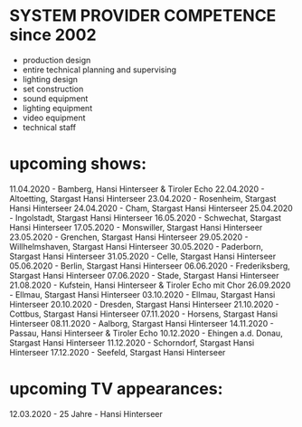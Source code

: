 # SYSTEM PROVIDER COMPETENCE since 2002

- production design
- entire technical planning and supervising
- lighting design
- set construction
- sound equipment
- lighting equipment
- video equipment
- technical staff

# upcoming shows: #
11.04.2020 - Bamberg, Hansi Hinterseer & Tiroler Echo
22.04.2020 - Altoetting, Stargast Hansi Hinterseer
23.04.2020 - Rosenheim, Stargast Hansi Hinterseer
24.04.2020 - Cham, Stargast Hansi Hinterseer
25.04.2020 - Ingolstadt, Stargast Hansi Hinterseer
16.05.2020 - Schwechat, Stargast Hansi Hinterseer
17.05.2020 - Monswiller, Stargast Hansi Hinterseer
23.05.2020 - Grenchen, Stargast Hansi Hinterseer
29.05.2020 - Willhelmshaven, Stargast Hansi Hinterseer
30.05.2020 - Paderborn, Stargast Hansi Hinterseer
31.05.2020 - Celle, Stargast Hansi Hinterseer
05.06.2020 - Berlin, Stargast Hansi Hinterseer
06.06.2020 - Frederiksberg, Stargast Hansi Hinterseer
07.06.2020 - Stade, Stargast Hansi Hinterseer
21.08.2020 - Kufstein, Hansi Hinterseer & Tiroler Echo mit Chor
26.09.2020 - Ellmau, Stargast Hansi Hinterseer
03.10.2020 - Ellmau, Stargast Hansi Hinterseer
20.10.2020 - Dresden, Stargast Hansi Hinterseer
21.10.2020 - Cottbus, Stargast Hansi Hinterseer
07.11.2020 - Horsens, Stargast Hansi Hinterseer
08.11.2020 - Aalborg, Stargast Hansi Hinterseer
14.11.2020 - Passau, Hansi Hinterseer & Tiroler Echo
10.12.2020 - Ehingen a.d. Donau, Stargast Hansi Hinterseer
11.12.2020 - Schorndorf, Stargast Hansi Hinterseer
17.12.2020 - Seefeld, Stargast Hansi Hinterseer

# upcoming TV appearances: #
12.03.2020 - 25 Jahre - Hansi Hinterseer